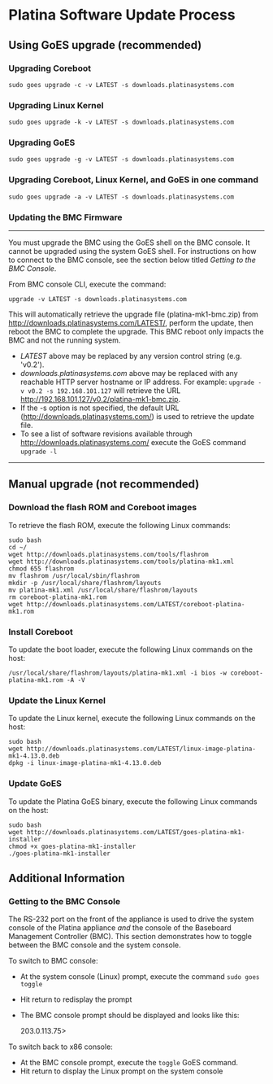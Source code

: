 # Platina Software Update Process

## Using GoES upgrade (recommended)

### Upgrading Coreboot

    sudo goes upgrade -c -v LATEST -s downloads.platinasystems.com

### Upgrading Linux Kernel

    sudo goes upgrade -k -v LATEST -s downloads.platinasystems.com

### Upgrading GoES

    sudo goes upgrade -g -v LATEST -s downloads.platinasystems.com

### Upgrading Coreboot, Linux Kernel, and GoES in one command

    sudo goes upgrade -a -v LATEST -s downloads.platinasystems.com

### Updating the BMC Firmware

---
You must upgrade the BMC using the GoES shell on the BMC console. It cannot be upgraded using the system GoES shell. For instructions on how to connect to the BMC console, see the section below titled _Getting to the BMC Console_.

From BMC console CLI, execute the command:

    upgrade -v LATEST -s downloads.platinasystems.com

This will automatically retrieve the upgrade file (platina-mk1-bmc.zip) from http://downloads.platinasystems.com/LATEST/, perform the update, then reboot the BMC to complete the upgrade. This BMC reboot only impacts the BMC and not the running system.

- _LATEST_ above may be replaced by any version control string (e.g. 'v0.2').
- _downloads.platinasystems.com_ above may be replaced with any reachable HTTP server hostname or IP address. For example: `upgrade -v v0.2 -s 192.168.101.127` will retrieve the URL http://192.168.101.127/v0.2/platina-mk1-bmc.zip.
- If the -s option is not specified, the default URL (http://downloads.platinasystems.com/) is used to retrieve the update file.
- To see a list of software revisions available through http://downloads.platinasystems.com/ execute the GoES command `upgrade -l`

---

## Manual upgrade (not recommended)
### Download the flash ROM and Coreboot images
To retrieve the flash ROM, execute the following Linux commands:

```
sudo bash
cd ~/
wget http://downloads.platinasystems.com/tools/flashrom
wget http://downloads.platinasystems.com/tools/platina-mk1.xml
chmod 655 flashrom
mv flashrom /usr/local/sbin/flashrom
mkdir -p /usr/local/share/flashrom/layouts
mv platina-mk1.xml /usr/local/share/flashrom/layouts
rm coreboot-platina-mk1.rom
wget http://downloads.platinasystems.com/LATEST/coreboot-platina-mk1.rom
```

### Install Coreboot
To update the boot loader, execute the following Linux commands on the host:
```
/usr/local/share/flashrom/layouts/platina-mk1.xml -i bios -w coreboot-platina-mk1.rom -A -V
```

### Update the Linux Kernel
To update the Linux kernel, execute the following Linux commands on the host:
```
sudo bash
wget http://downloads.platinasystems.com/LATEST/linux-image-platina-mk1-4.13.0.deb
dpkg -i linux-image-platina-mk1-4.13.0.deb
```

### Update GoES
To update the Platina GoES binary, execute the following Linux commands on the host:
```
sudo bash
wget http://downloads.platinasystems.com/LATEST/goes-platina-mk1-installer
chmod +x goes-platina-mk1-installer
./goes-platina-mk1-installer
```

## Additional Information

### Getting to the BMC Console
The RS-232 port on the front of the appliance is used to drive the system console of the Platina appliance _and_ the console of the Baseboard Management Controller (BMC). This section demonstrates how to toggle between the BMC console and the system console.

To switch to BMC console:

- At the system console (Linux) prompt, execute the command `sudo goes toggle`
- Hit return to redisplay the prompt
- The BMC console prompt should be displayed and looks like this:

    203.0.113.75>


To switch back to x86 console:

- At the BMC console prompt, execute the `toggle` GoES command.
- Hit return to display the Linux prompt on the system console

